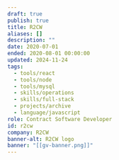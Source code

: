 ```yaml
---
draft: true
publish: true
title: R2CW
aliases: []
description: ""
date: 2020-07-01
ended: 2020-08-01 00:00:00
updated: 2024-11-24
tags:
  - tools/react
  - tools/node
  - tools/mysql
  - skills/operations
  - skills/full-stack
  - projects/archive
  - language/javascript
role: Contract Software Developer
id: r2cw
company: R2CW
banner-alt: R2CW logo
banner: "[[gv-banner.png]]"
---
```

